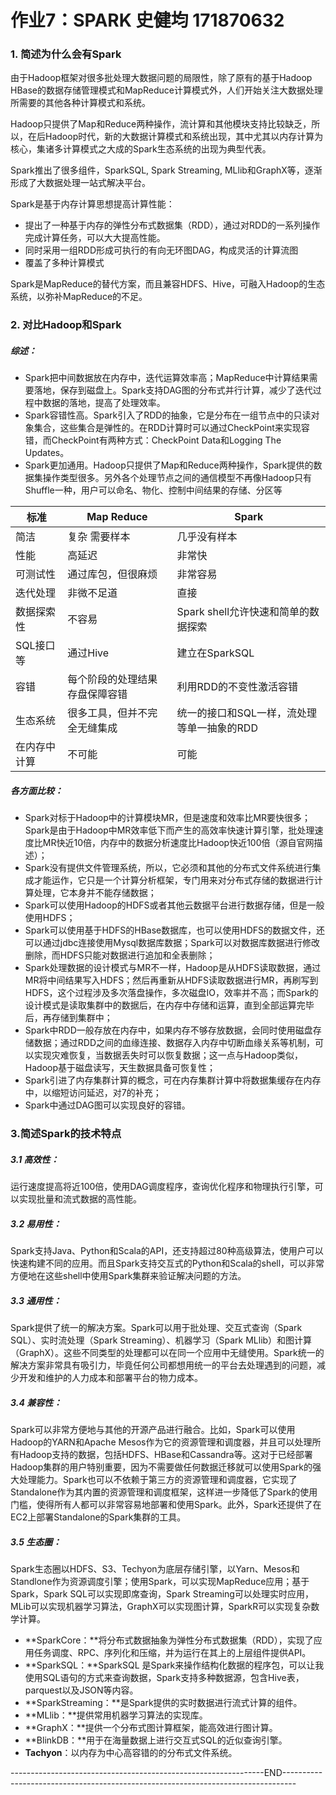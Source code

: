 # 作业7：SPARK  史健均 171870632

### 1. 简述为什么会有Spark

由于Hadoop框架对很多批处理大数据问题的局限性，除了原有的基于Hadoop HBase的数据存储管理模式和MapReduce计算模式外，人们开始关注大数据处理所需要的其他各种计算模式和系统。

Hadoop只提供了Map和Reduce两种操作，流计算和其他模块支持比较缺乏，所以，在后Hadoop时代，新的大数据计算模式和系统出现，其中尤其以内存计算为核心，集诸多计算模式之大成的Spark生态系统的出现为典型代表。

Spark推出了很多组件，SparkSQL, Spark Streaming, MLlib和GraphX等，逐渐形成了大数据处理一站式解决平台。

Spark是基于内存计算思想提高计算性能：

- 提出了一种基于内存的弹性分布式数据集（RDD），通过对RDD的一系列操作完成计算任务，可以大大提高性能。
- 同时采用一组RDD形成可执行的有向无环图DAG，构成灵活的计算流图
- 覆盖了多种计算模式

Spark是MapReduce的替代方案，而且兼容HDFS、Hive，可融入Hadoop的生态系统，以弥补MapReduce的不足。

### 2. 对比Hadoop和Spark

##### 综述：

- Spark把中间数据放在内存中，迭代运算效率高；MapReduce中计算结果需要落地，保存到磁盘上。Spark支持DAG图的分布式并行计算，减少了迭代过程中数据的落地，提高了处理效率。
- Spark容错性高。Spark引入了RDD的抽象，它是分布在一组节点中的只读对象集合，这些集合是弹性的。在RDD计算时可以通过CheckPoint来实现容错，而CheckPoint有两种方式：CheckPoint Data和Logging The Updates。
- Spark更加通用。Hadoop只提供了Map和Reduce两种操作，Spark提供的数据集操作类型很多。另外各个处理节点之间的通信模型不再像Hadoop只有Shuffle一种，用户可以命名、物化、控制中间结果的存储、分区等

| 标准         | Map Reduce                     | Spark                                      |
| ------------ | ------------------------------ | ------------------------------------------ |
| 简洁         | 复杂 需要样本                  | 几乎没有样本                               |
| 性能         | 高延迟                         | 非常快                                     |
| 可测试性     | 通过库包，但很麻烦             | 非常容易                                   |
| 迭代处理     | 非微不足道                     | 直接                                       |
| 数据探索性   | 不容易                         | Spark shell允许快速和简单的数据探索        |
| SQL接口等    | 通过Hive                       | 建立在SparkSQL                             |
| 容错         | 每个阶段的处理结果存盘保障容错 | 利用RDD的不变性激活容错                    |
| 生态系统     | 很多工具，但并不完全无缝集成   | 统一的接口和SQL一样，流处理等单一抽象的RDD |
| 在内存中计算 | 不可能                         | 可能                                       |

##### 各方面比较：

- Spark对标于Hadoop中的计算模块MR，但是速度和效率比MR要快很多；Spark是由于Hadoop中MR效率低下而产生的高效率快速计算引擎，批处理速度比MR快近10倍，内存中的数据分析速度比Hadoop快近100倍（源自官网描述）；
- Spark没有提供文件管理系统，所以，它必须和其他的分布式文件系统进行集成才能运作，它只是一个计算分析框架，专门用来对分布式存储的数据进行计算处理，它本身并不能存储数据；
- Spark可以使用Hadoop的HDFS或者其他云数据平台进行数据存储，但是一般使用HDFS；
- Spark可以使用基于HDFS的HBase数据库，也可以使用HDFS的数据文件，还可以通过jdbc连接使用Mysql数据库数据；Spark可以对数据库数据进行修改删除，而HDFS只能对数据进行追加和全表删除；
- Spark处理数据的设计模式与MR不一样，Hadoop是从HDFS读取数据，通过MR将中间结果写入HDFS；然后再重新从HDFS读取数据进行MR，再刷写到HDFS，这个过程涉及多次落盘操作，多次磁盘IO，效率并不高；而Spark的设计模式是读取集群中的数据后，在内存中存储和运算，直到全部运算完毕后，再存储到集群中；
- Spark中RDD一般存放在内存中，如果内存不够存放数据，会同时使用磁盘存储数据；通过RDD之间的血缘连接、数据存入内存中切断血缘关系等机制，可以实现灾难恢复，当数据丢失时可以恢复数据；这一点与Hadoop类似，Hadoop基于磁盘读写，天生数据具备可恢复性；
- Spark引进了内存集群计算的概念，可在内存集群计算中将数据集缓存在内存中，以缩短访问延迟，对7的补充；
- Spark中通过DAG图可以实现良好的容错。

### 3.简述Spark的技术特点

##### 3.1  高效性：

运行速度提高将近100倍，使用DAG调度程序，查询优化程序和物理执行引擎，可以实现批量和流式数据的高性能。

##### 3.2 易用性：

Spark支持Java、Python和Scala的API，还支持超过80种高级算法，使用户可以快速构建不同的应用。而且Spark支持交互式的Python和Scala的shell，可以非常方便地在这些shell中使用Spark集群来验证解决问题的方法。

##### 3.3 通用性：

Spark提供了统一的解决方案。Spark可以用于批处理、交互式查询（Spark SQL）、实时流处理（Spark Streaming）、机器学习（Spark MLlib）和图计算（GraphX）。这些不同类型的处理都可以在同一个应用中无缝使用。Spark统一的解决方案非常具有吸引力，毕竟任何公司都想用统一的平台去处理遇到的问题，减少开发和维护的人力成本和部署平台的物力成本。

##### 3.4 兼容性：

Spark可以非常方便地与其他的开源产品进行融合。比如，Spark可以使用Hadoop的YARN和Apache Mesos作为它的资源管理和调度器，并且可以处理所有Hadoop支持的数据，包括HDFS、HBase和Cassandra等。这对于已经部署Hadoop集群的用户特别重要，因为不需要做任何数据迁移就可以使用Spark的强大处理能力。Spark也可以不依赖于第三方的资源管理和调度器，它实现了Standalone作为其内置的资源管理和调度框架，这样进一步降低了Spark的使用门槛，使得所有人都可以非常容易地部署和使用Spark。此外，Spark还提供了在EC2上部署Standalone的Spark集群的工具。

##### 3.5 生态圈：

Spark生态圈以HDFS、S3、Techyon为底层存储引擎，以Yarn、Mesos和Standlone作为资源调度引擎；使用Spark，可以实现MapReduce应用；基于Spark，Spark SQL可以实现即席查询，Spark Streaming可以处理实时应用，MLib可以实现机器学习算法，GraphX可以实现图计算，SparkR可以实现复杂数学计算。

- **SparkCore：**将分布式数据抽象为弹性分布式数据集（RDD），实现了应用任务调度、RPC、序列化和压缩，并为运行在其上的上层组件提供API。
- **SparkSQL：**SparkSQL 是Spark来操作结构化数据的程序包，可以让我使用SQL语句的方式来查询数据，Spark支持多种数据源，包含Hive表，parquest以及JSON等内容。
- **SparkStreaming：**是Spark提供的实时数据进行流式计算的组件。
- **MLlib：**提供常用机器学习算法的实现库。
- **GraphX：**提供一个分布式图计算框架，能高效进行图计算。
- **BlinkDB：**用于在海量数据上进行交互式SQL的近似查询引擎。
- **Tachyon**：以内存为中心高容错的的分布式文件系统。

---------------------------------------------------------------END---------------------------------------------------------------------------------